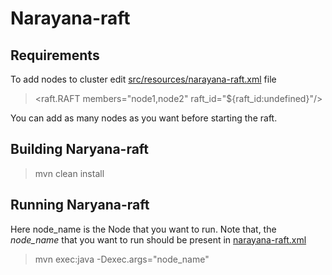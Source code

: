 # Narayana-raft



## Requirements

To add nodes to cluster edit [src/resources/narayana-raft.xml](https://github.com/mayankkunwar/narayana-raft/blob/master/narayana-object-store-raft/src/resources/narayana-raft.xml#L26) file

> <raft.RAFT members="node1,node2" raft_id="${raft_id:undefined}"/>

You can add as many nodes as you want before starting the raft.


## Building Naryana-raft

> mvn clean install

## Running Naryana-raft

Here node_name is the Node that you want to run. Note that, the *node_name* that you want to run should be present in [narayana-raft.xml](https://github.com/mayankkunwar/narayana-raft/blob/master/narayana-object-store-raft/src/resources/narayana-raft.xml)
> mvn exec:java -Dexec.args="node_name"

